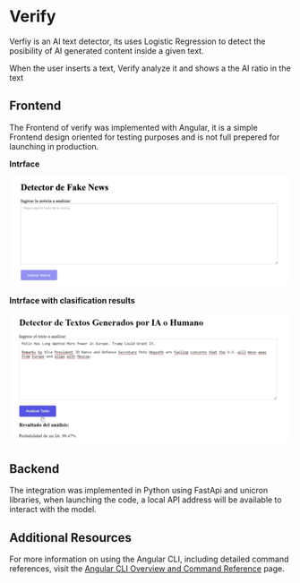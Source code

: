 # Verify

Verfiy is an AI text detector, its uses Logistic Regression to detect the posibility of AI generated content inside a given text.

When the user inserts a text, Verify analyze it and shows a the AI ratio in the text

## Frontend

The Frontend of verify was implemented with Angular, it is a simple Frontend design oriented for testing purposes and is not full prepered for launching in production.

<b>Intrface

![](Verify-empty-interface.png)

Intrface with clasification results </b>

![](Verify-with-text.png)

## Backend

The integration was implemented in Python using FastApi and unicron libraries, when launching the code, a local API address will be available to interact with the model.

## Additional Resources

For more information on using the Angular CLI, including detailed command references, visit the [Angular CLI Overview and Command Reference](https://angular.dev/tools/cli) page.
